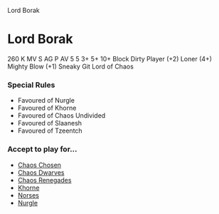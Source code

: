 ﻿
Lord Borak

# Lord Borak

260 K
MV
S
AG
P
AV
5
5
3+
5+
10+
Block
Dirty Player (+2)
Loner (4+)
Mighty Blow (+1)
Sneaky Git
Lord of Chaos
### Special Rules
* Favoured of Nurgle
* Favoured of Khorne
* Favoured of Chaos Undivided
* Favoured of Slaanesh
* Favoured of Tzeentch
### Accept to play for...
* [Chaos Chosen](../teams/Chaos_Chosen.md)
* [Chaos Dwarves](../teams/Chaos_Dwarves.md)
* [Chaos Renegades](../teams/Chaos_Renegades.md)
* [Khorne](../teams/Khorne.md)
* [Norses](../teams/Norses.md)
* [Nurgle](../teams/Nurgle.md)